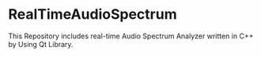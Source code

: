 # RealTimeAudioSpectrum

This Repository includes real-time Audio Spectrum Analyzer written in C++ by Using Qt Library.

